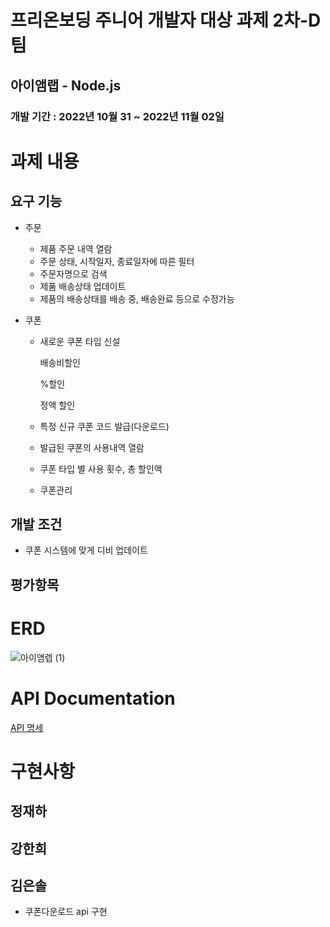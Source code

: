 # 프리온보딩 주니어 개발자 대상 과제  2차-D팀

## 아이앰랩 - Node.js

### 개발 기간 : 2022년 10월 31  ~ 2022년 11월 02일
# 과제 내용

## 요구 기능

- 주문

    - 제품 주문 내역 열람
    - 주문 상태, 시작일자, 종료일자에 따른 필터
    - 주문자명으로 검색
    - 제품 배송상태 업데이트
    - 제품의 배송상태를 배송 중, 배송완료 등으로 수정가능

- 쿠폰

    - 새로운 쿠폰 타입 신설
      
      배송비할인
      
      %할인
      
      정액 할인
      
  - 특정 신규 쿠폰 코드 발급(다운로드)
  - 발급된 쿠폰의 사용내역 열람
  - 쿠폰 타입 별 사용 횟수, 총 할인액
  - 쿠폰관리


## 개발 조건

- 쿠폰 시스템에 맞게 디비 업데이트

## 평가항목
# ERD

![아이앰렙 (1)](https://user-images.githubusercontent.com/64879792/199387215-585286dd-8dc8-4540-a84a-437a88e0e488.png)


# API Documentation

[API 명세](https://www.notion.so/API-df03f5ea2c934cb39e1cdb2bbb672a94)

# 구현사항

## 정재하

## 강한희

## 김은솔
- 쿠폰다운로드 api 구현 
